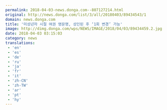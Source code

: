 ```yaml
---
permalink: 2018-04-03-news.donga.com--807127214.html
original: http://news.donga.com/list/3/all/20180403/89434543/1
domain: news.donga.com
title: '미성년자 시절 여권 영문명, 성인된 후 ‘1회 변경’ 가능'
image: http://dimg.donga.com/wps/NEWS/IMAGE/2018/04/03/89434459.2.jpg
date: 2018-04-03 03:15:03
category: news
translations: 
 - 'en'
 - 'es'
 - 'de'
 - 'ru'
 - 'ja'
 - 'fr'
 - 'it'
 - 'zh-CN'
 - 'zh-TW'
 - 'ar'
 - 'pt'
 - 'hy'
---
```


